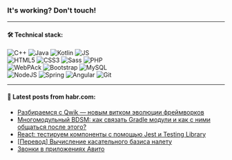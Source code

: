 ### It's working? Don't touch!

---

#### 🛠️ Technical stack:

![C++](https://img.shields.io/badge/C++-informational?logo=c%2B%2B&style=flat&logoColor=white&color=9C033A)
![Java](https://img.shields.io/badge/Java-informational?logo=java&style=flat&logoColor=white&color=007396)
![Kotlin](https://img.shields.io/badge/Kotlin-informational?logo=Kotlin&style=flat&logoColor=white&color=0095D5)
![JS](https://img.shields.io/badge/JS-informational?logo=javaScript&style=flat&logoColor=black&color=F7Df1E) <br>
![HTML5](https://img.shields.io/badge/HTML5-informational?logo=html5&style=flat&logoColor=white&color=E34F26)
![CSS3](https://img.shields.io/badge/CSS3-informational?logo=css3&style=flat&logoColor=white&color=157286)
![Sass](https://img.shields.io/badge/Saas-informational?logo=sass&style=flat&logoColor=white&color=hotpink)
![PHP](https://img.shields.io/badge/PHP-informational?logo=php&style=flat&logoColor=white&color=777BB4) <br>
![WebPAck](https://img.shields.io/badge/WebPack-informational?logo=webPack&style=flat&logoColor=white&color=FF6F00)
![Bootstrap](https://img.shields.io/badge/Bootstrap-informational?logo=Bootstrap&style=flat&logoColor=white&color=7952B3)
![MySQL](https://img.shields.io/badge/MySQL-informational?logo=MySQL&style=flat&logoColor=white&color=00f) <br>
![NodeJS](https://img.shields.io/badge/NodeJS-informational?logo=node.js&style=flat&logoColor=white&color=43853D)
![Spring](https://img.shields.io/badge/Spring-informational?logo=Spring&style=flat&logoColor=white&color=0A9EDC)
![Angular](https://img.shields.io/badge/Vue-informational?logo=vue.js&style=flat&logoColor=white&color=red)
![Git](https://img.shields.io/badge/Git-informational?logo=git&style=flat&logoColor=white&color=darkorange)

___

#### 💬 Latest posts from habr.com:

<!-- BLOG-POST-LIST:START -->
- [Разбираемся с Qwik — новым витком эволюции фреймворков](https://habr.com/ru/post/670534/?utm_source=habrahabr&utm_medium=rss&utm_campaign=670534)
- [Многомодульный BDSM: как связать Gradle модули и как с ними общаться после этого?](https://habr.com/ru/post/670468/?utm_source=habrahabr&utm_medium=rss&utm_campaign=670468)
- [React: тестируем компоненты с помощью Jest и Testing Library](https://habr.com/ru/post/670480/?utm_source=habrahabr&utm_medium=rss&utm_campaign=670480)
- [[Перевод] Вычисление касательного базиса налету](https://habr.com/ru/post/670522/?utm_source=habrahabr&utm_medium=rss&utm_campaign=670522)
- [Звонки в приложениях Авито](https://habr.com/ru/post/670256/?utm_source=habrahabr&utm_medium=rss&utm_campaign=670256)
<!-- BLOG-POST-LIST:END -->

